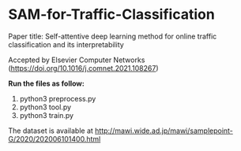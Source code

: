 # SAM-for-Traffic-Classification

Paper title: Self-attentive deep learning method for online traffic classification and its
interpretability

Accepted by Elsevier Computer Networks (https://doi.org/10.1016/j.comnet.2021.108267)

**Run the files as follow:**

1. python3 preprocess.py
2. python3 tool.py
3. python3 train.py

The dataset is available at http://mawi.wide.ad.jp/mawi/samplepoint-G/2020/202006101400.html
